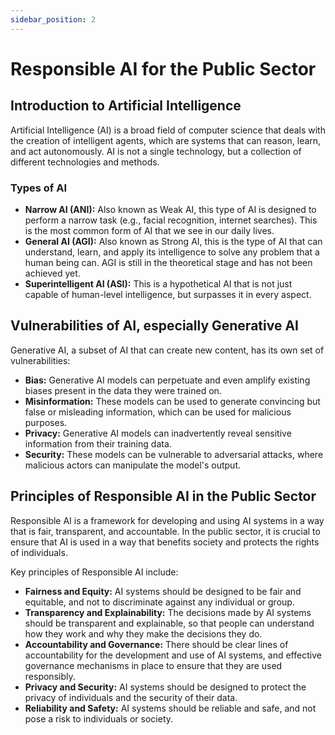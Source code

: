 ```yaml
---
sidebar_position: 2
---
```


# Responsible AI for the Public Sector

## Introduction to Artificial Intelligence

Artificial Intelligence (AI) is a broad field of computer science that deals with the creation of intelligent agents, which are systems that can reason, learn, and act autonomously. AI is not a single technology, but a collection of different technologies and methods.

### Types of AI

*   **Narrow AI (ANI):** Also known as Weak AI, this type of AI is designed to perform a narrow task (e.g., facial recognition, internet searches). This is the most common form of AI that we see in our daily lives.
*   **General AI (AGI):** Also known as Strong AI, this is the type of AI that can understand, learn, and apply its intelligence to solve any problem that a human being can. AGI is still in the theoretical stage and has not been achieved yet.
*   **Superintelligent AI (ASI):** This is a hypothetical AI that is not just capable of human-level intelligence, but surpasses it in every aspect.

## Vulnerabilities of AI, especially Generative AI

Generative AI, a subset of AI that can create new content, has its own set of vulnerabilities:

*   **Bias:** Generative AI models can perpetuate and even amplify existing biases present in the data they were trained on.
*   **Misinformation:** These models can be used to generate convincing but false or misleading information, which can be used for malicious purposes.
*   **Privacy:** Generative AI models can inadvertently reveal sensitive information from their training data.
*   **Security:** These models can be vulnerable to adversarial attacks, where malicious actors can manipulate the model's output.

## Principles of Responsible AI in the Public Sector

Responsible AI is a framework for developing and using AI systems in a way that is fair, transparent, and accountable. In the public sector, it is crucial to ensure that AI is used in a way that benefits society and protects the rights of individuals.

Key principles of Responsible AI include:

*   **Fairness and Equity:** AI systems should be designed to be fair and equitable, and not to discriminate against any individual or group.
*   **Transparency and Explainability:** The decisions made by AI systems should be transparent and explainable, so that people can understand how they work and why they make the decisions they do.
*   **Accountability and Governance:** There should be clear lines of accountability for the development and use of AI systems, and effective governance mechanisms in place to ensure that they are used responsibly.
*   **Privacy and Security:** AI systems should be designed to protect the privacy of individuals and the security of their data.
*   **Reliability and Safety:** AI systems should be reliable and safe, and not pose a risk to individuals or society.

